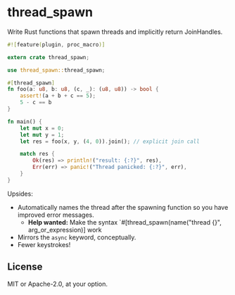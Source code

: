 # thread_spawn

Write Rust functions that spawn threads and implicitly return JoinHandles.

```rust
#![feature(plugin, proc_macro)]

extern crate thread_spawn;

use thread_spawn::thread_spawn;

#[thread_spawn]
fn foo(a: u8, b: u8, (c, _): (u8, u8)) -> bool {
    assert!(a + b + c == 5);
    5 - c == b
}

fn main() {
    let mut x = 0;
    let mut y = 1;
    let res = foo(x, y, (4, 0)).join(); // explicit join call

    match res {
        Ok(res) => println!("result: {:?}", res),
        Err(err) => panic!("Thread panicked: {:?}", err),
    }
}
```

Upsides:

* Automatically names the thread after the spawning function so you have improved error messages.
  * **Help wanted:** Make the syntax `#[thread_spawn(name("thread {}", arg_or_expression)] work
* Mirrors the `async` keyword, conceptually.
* Fewer keystrokes!

## License

MIT or Apache-2.0, at your option.
